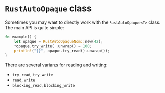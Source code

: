 # `RustAutoOpaque` class

Sometimes you may want to directly work with the `RustAutoOpaque<T>` class.
The main API is quite simple:

```rust
fn example() {
    let opaque = RustAutoOpaqueNom::new(42);
    *opaque.try_write().unwrap() = 100;
    println!("{}", opaque.try_read().unwrap());
}
```

There are several variants for reading and writing:

* `try_read`, `try_write`
* `read`, `write`
* `blocking_read`, `blocking_write`
